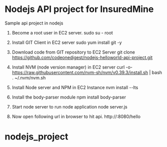 # Nodejs API project for InsuredMine
Sample api project in nodejs



1. Become a root user in EC2 server. 
sudo su - root

2. Install GIT Client in EC2 server
sudo yum install git -y

3. Download code from GIT repository to EC2 Server
git clone https://github.com/codeonedigest/nodejs-helloworld-api-project.git

4. Install NVM (node version manager) in EC2 server
curl -o- https://raw.githubusercontent.com/nvm-sh/nvm/v0.39.3/install.sh | bash
. ~/.nvm/nvm.sh

5. Install Node server and NPM in EC2 Instance
nvm install --lts

6. Install the body-parser module
npm install body-parser

7. Start node server to run node application
node server.js


8. Now open following url in browser to hit api.
 http://<EC2 Server Hostname>:8080/hello
# nodejs_project
